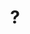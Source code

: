 ---
pid: LS116
title: "?"
location_transcription: at the former neighborhoods
zipcode: '19107'
outside_phl: 
neighborhood: Washington Square West,Avenue of The Arts,Midtown Village,Chinatown
age: '49'
age_range: 40-49
instagram: 
image_file_name: LS_116.jpg
proposal_transcription: I would like to have 2 stories of Will Smith and Phillis Hyman.
topic: Figure,Pop Culture
topic_summary: 0, 0
type: Sculpture Statue
keywords_other: 
credit: O'Neil M. Williams
image_labels: 
twitter: 
facebook: 
permalink: "/monuments/ls116/"
layout: item-page
---